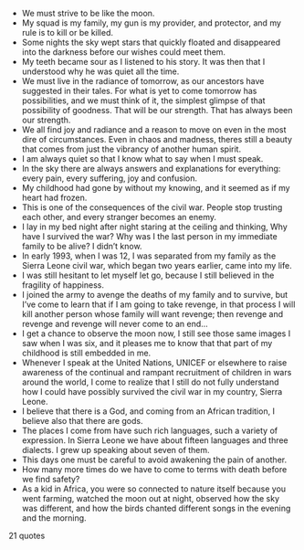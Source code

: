  - We must strive to be like the moon.
 - My squad is my family, my gun is my provider, and protector, and my rule is to kill or be killed.
 - Some nights the sky wept stars that quickly floated and disappeared into the darkness before our wishes could meet them.
 - My teeth became sour as I listened to his story. It was then that I understood why he was quiet all the time.
 - We must live in the radiance of tomorrow, as our ancestors have suggested in their tales. For what is yet to come tomorrow has possibilities, and we must think of it, the simplest glimpse of that possibility of goodness. That will be our strength. That has always been our strength.
 - We all find joy and radiance and a reason to move on even in the most dire of circumstances. Even in chaos and madness, theres still a beauty that comes from just the vibrancy of another human spirit.
 - I am always quiet so that I know what to say when I must speak.
 - In the sky there are always answers and explanations for everything: every pain, every suffering, joy and confusion.
 - My childhood had gone by without my knowing, and it seemed as if my heart had frozen.
 - This is one of the consequences of the civil war. People stop trusting each other, and every stranger becomes an enemy.
 - I lay in my bed night after night staring at the ceiling and thinking, Why have I survived the war? Why was I the last person in my immediate family to be alive? I didn’t know.
 - In early 1993, when I was 12, I was separated from my family as the Sierra Leone civil war, which began two years earlier, came into my life.
 - I was still hesitant to let myself let go, because I still believed in the fragility of happiness.
 - I joined the army to avenge the deaths of my family and to survive, but I’ve come to learn that if I am going to take revenge, in that process I will kill another person whose family will want revenge; then revenge and revenge and revenge will never come to an end...
 - I get a chance to observe the moon now, I still see those same images I saw when I was six, and it pleases me to know that that part of my childhood is still embedded in me.
 - Whenever I speak at the United Nations, UNICEF or elsewhere to raise awareness of the continual and rampant recruitment of children in wars around the world, I come to realize that I still do not fully understand how I could have possibly survived the civil war in my country, Sierra Leone.
 - I believe that there is a God, and coming from an African tradition, I believe also that there are gods.
 - The places I come from have such rich languages, such a variety of expression. In Sierra Leone we have about fifteen languages and three dialects. I grew up speaking about seven of them.
 - This days one must be careful to avoid awakening the pain of another.
 - How many more times do we have to come to terms with death before we find safety?
 - As a kid in Africa, you were so connected to nature itself because you went farming, watched the moon out at night, observed how the sky was different, and how the birds chanted different songs in the evening and the morning.

21 quotes